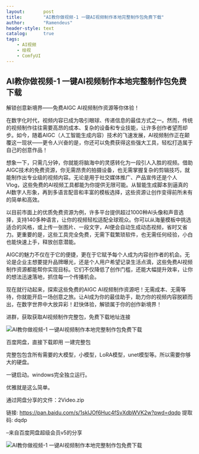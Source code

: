 ```yaml
---
layout:       post
title:        "AI教你做视频-1 一键AI视频制作本地完整制作包免费下载"
author:       "Ramendeus"
header-style: text
catalog:      true
tags:
    - AI视频
    - 绘视
    - ComfyUI
---
```

## AI教你做视频-1 一键AI视频制作本地完整制作包免费下载

解锁创意新境界——免费AIGC AI视频制作资源等你体验！

在数字化时代，视频内容已成为吸引眼球、传递信息的最佳方式之一。然而，传统的视频制作往往需要高昂的成本、复杂的设备和专业技能，让许多创作者望而却步。如今，随着AIGC（人工智能生成内容）技术的飞速发展，AI视频制作正在颠覆这一现状——更令人兴奋的是，你还可以免费获得这些强大工具，轻松打造属于自己的创意作品！

想象一下，只需几分钟，你就能将脑海中的灵感转化为一段引人入胜的视频。借助AIGC技术的免费资源，你无需昂贵的拍摄设备，也无需掌握复杂的剪辑技巧，就能制作出专业级的视频内容。无论是用于社交媒体推广、产品宣传还是个人Vlog，这些免费的AI视频工具都能为你提供无限可能。从智能生成脚本到逼真的AI数字人形象，再到多语言配音和丰富的模板选择，这些资源让创作变得前所未有的简单和高效。

以目前市面上的优质免费资源为例，许多平台提供超过1000种AI头像和声音选择，支持140多种语言，让你的视频轻松适配全球观众。你可以从海量模板中挑选适合的风格，或上传一张图片、一段文字，AI便会自动生成动态视频，省时又省力。更重要的是，这些工具完全免费，无需下载繁琐软件，也无需任何经验，小白也能快速上手，释放创意潜能。

AIGC的魅力不仅在于它的便捷，更在于它赋予每个人成为内容创作者的机会。无论是企业主想要提升品牌曝光，还是个人用户希望记录生活点滴，这些免费AI视频制作资源都能帮你实现目标。它们不仅降低了创作门槛，还能大幅提升效率，让你的想法迅速落地，抓住每一个传播机会。

现在就行动起来，探索这些免费的AIGC AI视频制作资源吧！无需成本、无需等待，你就能开启一场创意之旅。让AI成为你的最佳助手，助力你的视频内容脱颖而出，在数字世界中大放异彩！赶快体验，解锁属于你的创作新境界！

进群，获取获取AI视频制作完整包，免费下载地址连接

![AI教你做视频-1 一键AI视频制作本地完整制作包免费下载](https://www.shxcj.com/wp-content/uploads/2025/03/9e9509fe-259a-43d7-a089-88ce5e1abff9.png)

百度网盘，直接下载即用 一建完整包

完整包包含所有需要的大模型，小模型，LoRA模型，unet模型等。所以需要你够大的硬盘。

一键启动。windows完全独立运行。

优雅就是这么简单。

通过网盘分享的文件：2Video.zip

链接: https://pan.baidu.com/s/1sklJOf6Huc4fSvXdbWVK2w?pwd=dqdp 提取码: dqdp

–来自百度网盘超级会员v5的分享

![AI教你做视频-1 一键AI视频制作本地完整制作包免费下载](https://www.shxcj.com/wp-content/uploads/2025/03/6214f3fb-fa9c-46ab-9b71-7d392719269a.png)

